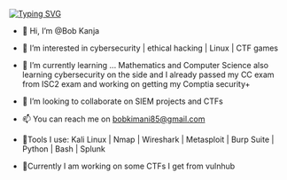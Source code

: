 [![Typing SVG](https://readme-typing-svg.demolab.com/?lines=%20%20%20%20%20%20%20%20%20%20%20%20%20%20%20Cybersecurity%20and%20AI)](https://git.io/typing-svg)


- 👋 Hi, I’m @Bob Kanja
- 👀 I’m interested in cybersecurity | ethical hacking | Linux | CTF games
- 🌱 I’m currently learning ... Mathematics and Computer Science also learning cybersecurity on the side and I already passed my CC exam from ISC2 exam and working on getting my Comptia security+
- 💞️ I’m looking to collaborate on SIEM projects and CTFs 
- 📫 You can reach me on bobkimani85@gmail.com  
- 🔧Tools I use:
Kali Linux | Nmap | Wireshark | Metasploit | Burp Suite | Python | Bash | Splunk

- 🚩Currently I am working on some CTFs I get from vulnhub
<!---
kxnja/kxnja is a ✨ special ✨ repository because its `README.md` (this file) appears on your GitHub profile.
You can click the Preview link to take a look at your changes.
--->
